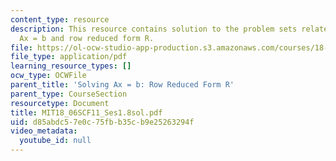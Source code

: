 ```yaml
---
content_type: resource
description: This resource contains solution to the problem sets related to solving
  Ax = b and row reduced form R.
file: https://ol-ocw-studio-app-production.s3.amazonaws.com/courses/18-06sc-linear-algebra-fall-2011/d85abdc57e0c75fbb35cb9e25263294f_MIT18_06SCF11_Ses1.8sol.pdf
file_type: application/pdf
learning_resource_types: []
ocw_type: OCWFile
parent_title: 'Solving Ax = b: Row Reduced Form R'
parent_type: CourseSection
resourcetype: Document
title: MIT18_06SCF11_Ses1.8sol.pdf
uid: d85abdc5-7e0c-75fb-b35c-b9e25263294f
video_metadata:
  youtube_id: null
---
```

